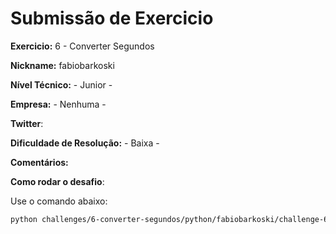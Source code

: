 # Submissão de Exercicio

**Exercicio:** 6 - Converter Segundos

**Nickname:** fabiobarkoski

**Nível Técnico:** - Junior -

**Empresa:** - Nenhuma -

**Twitter**:

**Dificuldade de Resolução:** - Baixa -

**Comentários:**

**Como rodar o desafio**: 

Use o comando abaixo: 
```bash
python challenges/6-converter-segundos/python/fabiobarkoski/challenge-6.py argv1
```